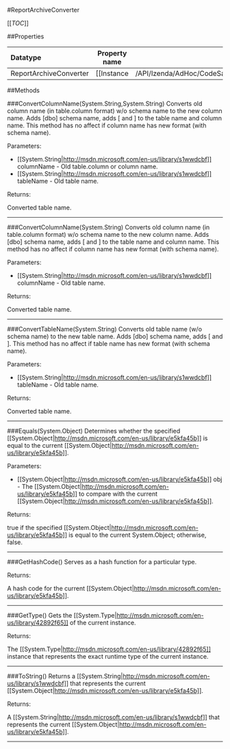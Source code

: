 #ReportArchiveConverter

[[_TOC_]]

##Properties

|Datatype|Property name|Property description|Default Value|
|:-------|:----------:|:-----------------:|:-----------:|
|ReportArchiveConverter|[[Instance|/API/Izenda/AdHoc/CodeSamples/Izenda_AdHoc_ReportArchiveConverter_Instance]]||null|


##Methods

###ConvertColumnName(System.String,System.String)
 Converts old column name (in table.column format) w/o schema name to the new column name. Adds [dbo] schema name, adds [ and ] to the table name and column name. This method has no affect if column name has new format (with schema name). 

Parameters: 

* [[System.String|http://msdn.microsoft.com/en-us/library/s1wwdcbf]] columnName  - Old table.column or column name.
* [[System.String|http://msdn.microsoft.com/en-us/library/s1wwdcbf]] tableName  - Old table name.





Returns:

Converted table name.


---


###ConvertColumnName(System.String)
 Converts old column name (in table.column format) w/o schema name to the new column name. Adds [dbo] schema name, adds [ and ] to the table name and column name. This method has no affect if column name has new format (with schema name). 

Parameters: 

* [[System.String|http://msdn.microsoft.com/en-us/library/s1wwdcbf]] columnName  - Old table name.





Returns:

Converted table name.


---


###ConvertTableName(System.String)
 Converts old table name (w/o schema name) to the new table name. Adds [dbo] schema name, adds [ and ]. This method has no affect if table name has new format (with schema name). 

Parameters: 

* [[System.String|http://msdn.microsoft.com/en-us/library/s1wwdcbf]] tableName  - Old table name.





Returns:

Converted table name.


---


###Equals(System.Object)
Determines whether the specified [[System.Object|http://msdn.microsoft.com/en-us/library/e5kfa45b]] is equal to the current [[System.Object|http://msdn.microsoft.com/en-us/library/e5kfa45b]].

Parameters: 

* [[System.Object|http://msdn.microsoft.com/en-us/library/e5kfa45b]] obj  - The [[System.Object|http://msdn.microsoft.com/en-us/library/e5kfa45b]] to compare with the current [[System.Object|http://msdn.microsoft.com/en-us/library/e5kfa45b]].





Returns:

true if the specified [[System.Object|http://msdn.microsoft.com/en-us/library/e5kfa45b]] is equal to the current System.Object; otherwise, false.


---


###GetHashCode()
 Serves as a hash function for a particular type.  





Returns:

A hash code for the current [[System.Object|http://msdn.microsoft.com/en-us/library/e5kfa45b]].


---


###GetType()
Gets the [[System.Type|http://msdn.microsoft.com/en-us/library/42892f65]] of the current instance.





Returns:

The [[System.Type|http://msdn.microsoft.com/en-us/library/42892f65]] instance that represents the exact runtime type of the current instance.


---


###ToString()
Returns a [[System.String|http://msdn.microsoft.com/en-us/library/s1wwdcbf]] that represents the current [[System.Object|http://msdn.microsoft.com/en-us/library/e5kfa45b]].





Returns:

A [[System.String|http://msdn.microsoft.com/en-us/library/s1wwdcbf]] that represents the current [[System.Object|http://msdn.microsoft.com/en-us/library/e5kfa45b]].


---


